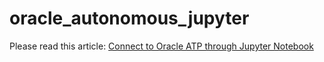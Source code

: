 # oracle_autonomous_jupyter

Please read this article: [Connect to Oracle ATP through Jupyter Notebook](https://waslleysouza.com.br/en/2019/05/connect-to-oracle-atp-through-jupyter-notebook)
